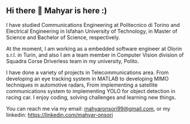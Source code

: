 ## Hi there 👋 Mahyar is here :)

I have studied Communications Engineering at Politecnico di Torino and Electrical Engineering in Isfahan University of Technology, in Master of Science and Bachelor of Science, respectively.

At the moment, I am working as a embedded software engineer at Olorin s.r.l. in Turin, and also I am a team member in Computer Vision division of Squadra Corse Driverless team in my university, Polito.

I have done a variety of projects in Telecommunications area. From developing an eye tracking system in MATLAB to developing MIMO techniques in automotive radars, From implementing a satellite communications system to implementing YOLO for object detection in racing car. I enjoy coding, solving challenges and learning new things.

You can reach me via my email: mahyaronsori99@gmail.com, or my linkedin: https://linkedin.com/mahyar-onsori

<!--
**Mahyar426/Mahyar426** is a ✨ _special_ ✨ repository because its `README.md` (this file) appears on your GitHub profile.

Here are some ideas to get you started:

- 🔭 I’m currently working on ...
- 🌱 I’m currently learning ...
- 👯 I’m looking to collaborate on ...
- 🤔 I’m looking for help with ...
- 💬 Ask me about ...
- 📫 How to reach me: ...
- 😄 Pronouns: ...
- ⚡ Fun fact: ...
-->
